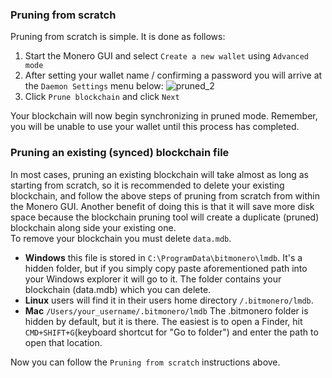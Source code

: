 ### Pruning from scratch
Pruning from scratch is simple. It is done as follows: 
1. Start the Monero GUI and select `Create a new wallet` using `Advanced mode`
2. After setting your wallet name / confirming a password you will arrive at the `Daemon Settings` menu below:
![pruned_2](https://user-images.githubusercontent.com/77655812/169632991-1543218b-d5ac-448c-adf5-9ca045694d9d.png)
3. Click `Prune blockchain` and click `Next`

Your blockchain will now begin synchronizing in pruned mode. Remember, you will be unable to use your wallet until this process has completed.

### Pruning an existing (synced) blockchain file
In most cases, pruning an existing blockchain will take almost as long as starting from scratch, so it is recommended to delete your existing blockchain, and follow the above steps of pruning from scratch from within the Monero GUI. Another benefit of doing this is that it will save more disk space because the blockchain pruning tool will create a duplicate (pruned) blockchain along side your existing one.    
To remove your blockchain you must delete `data.mdb`.

- **Windows** this file is stored in `C:\ProgramData\bitmonero\lmdb`. It's a hidden folder, but if you simply copy paste aforementioned path into your Windows explorer it will go to it. The folder contains your blockchain (data.mdb) which you can delete.
- **Linux** users will find it in their users home directory `/.bitmonero/lmdb`.
- **Mac** `/Users/your_username/.bitmonero/lmdb` The .bitmonero folder is hidden by default, but it is there. The easiest is to open a Finder, hit `CMD+SHIFT+G`(keyboard shortcut for "Go to folder") and enter the path to open that location.

Now you can follow the `Pruning from scratch` instructions above.
